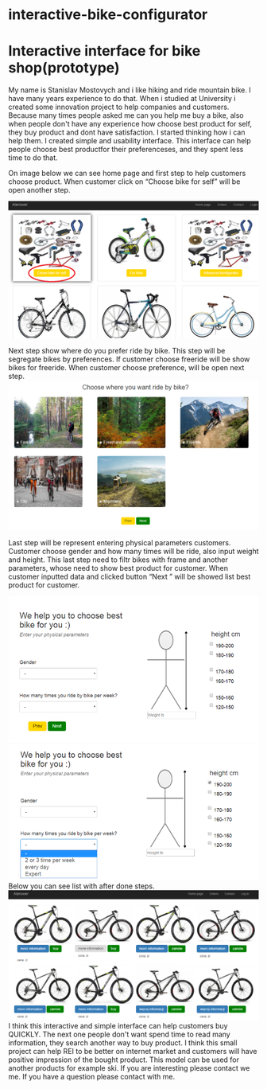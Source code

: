 # interactive-bike-configurator

# Interactive interface for bike shop(prototype)

My name is Stanislav Mostovych  and i like hiking  and ride mountain bike. I have many years experience to do that. When i studied at University i created some innovation project to help companies and customers. Because many times people asked me can you help me buy a bike, also when people don't have any experience how choose best product for self, they buy product and dont have satisfaction. I started thinking how i can help them.
I created simple and usability interface. This interface can help people choose best productfor their preferenceses, and they spent less time to do that.


On image below we can see home page and first step to help customers choose product.
When customer click on “Choose bike for self” will be open another step.
 
![alt text](https://github.com/StanislavMostovych/interactive-bike-configurator/blob/master/image/1.png)











Next step show where do  you prefer  ride by bike. This step will be segregate bikes by preferences. If customer choose freeride will be show bikes for freeride. When customer choose preference, will be open next step.
![alt text](https://github.com/StanislavMostovych/interactive-bike-configurator/blob/master/image/2.png)
 
Last step will be represent entering physical parameters customers. Customer choose gender and how many times will be ride, also input weight and height. This last step need to filtr bikes with frame and another parameters, whose need to show best product for customer. When customer inputted data and clicked button “Next ” will be showed list best product for customer.
 
![alt text](https://github.com/StanislavMostovych/interactive-bike-configurator/blob/master/image/3.png)
  ![alt text](https://github.com/StanislavMostovych/interactive-bike-configurator/blob/master/image/4.png)
Below you can see list with after done steps.
 ![alt text](https://github.com/StanislavMostovych/interactive-bike-configurator/blob/master/image/5.png)
I think this interactive and simple interface can help customers buy QUICKLY. The next one people don't want spend time to read many information, they search another way to buy product. I think this small project can help REI to be better on internet market and customers will have positive impression of the bought product. This model can be used for another products for example ski. If you are interesting please contact we me. If you have a question please contact with me.



